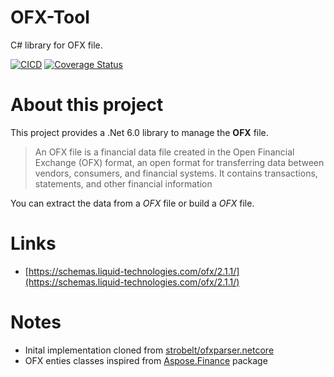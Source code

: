 # OFX-Tool
C# library for OFX file.

[![CICD](https://github.com/rfavreau/OFX-Tool/actions/workflows/CICD.yml/badge.svg)](https://github.com/rfavreau/OFX-Tool/actions/workflows/CICD.yml)
[![Coverage Status](https://coveralls.io/repos/github/rfavreau/OFX-Tool/badge.svg?branch=master)](https://coveralls.io/github/rfavreau/OFX-Tool?branch=master)

# About this project
This project provides a .Net 6.0 library to manage the **OFX** file. 
> An OFX file is a financial data file created in the Open Financial Exchange (OFX) format, an open format for transferring data between vendors, consumers, and financial systems. It contains transactions, statements, and other financial information

You can extract the data from a _OFX_ file or build a _OFX_ file.

# Links
- [https://schemas.liquid-technologies.com/ofx/2.1.1/](https://schemas.liquid-technologies.com/ofx/2.1.1/)

# Notes
- Inital implementation cloned from [strobelt/ofxparser.netcore](https://github.com/strobelt/ofxparser.netcore)
- OFX enties classes inspired from [Aspose.Finance](https://products.aspose.com/finance/net/) package